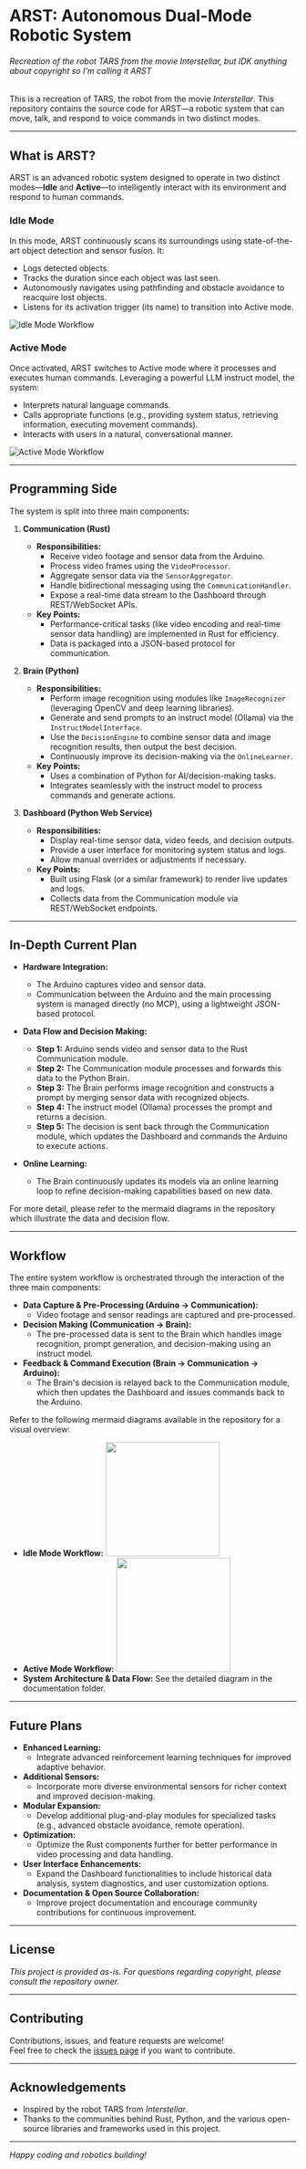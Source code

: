 # ARST: Autonomous Dual-Mode Robotic System
###### Recreation of the robot TARS from the movie Interstellar, but IDK anything about copyright so I'm calling it ARST

This is a recreation of TARS, the robot from the movie *Interstellar*. This repository contains the source code for ARST—a robotic system that can move, talk, and respond to voice commands in two distinct modes.

---

## What is ARST?

ARST is an advanced robotic system designed to operate in two distinct modes—**Idle** and **Active**—to intelligently interact with its environment and respond to human commands.

### Idle Mode
In this mode, ARST continuously scans its surroundings using state-of-the-art object detection and sensor fusion. It:
- Logs detected objects.
- Tracks the duration since each object was last seen.
- Autonomously navigates using pathfinding and obstacle avoidance to reacquire lost objects.
- Listens for its activation trigger (its name) to transition into Active mode.

![Idle Mode Workflow](./images/idle.svg)

### Active Mode
Once activated, ARST switches to Active mode where it processes and executes human commands. Leveraging a powerful LLM instruct model, the system:
- Interprets natural language commands.
- Calls appropriate functions (e.g., providing system status, retrieving information, executing movement commands).
- Interacts with users in a natural, conversational manner.

![Active Mode Workflow](./images/active.svg)

---

## Programming Side

The system is split into three main components:

1. **Communication (Rust)**
   - **Responsibilities:**  
     - Receive video footage and sensor data from the Arduino.
     - Process video frames using the `VideoProcessor`.
     - Aggregate sensor data via the `SensorAggregator`.
     - Handle bidirectional messaging using the `CommunicationHandler`.
     - Expose a real-time data stream to the Dashboard through REST/WebSocket APIs.
   - **Key Points:**  
     - Performance-critical tasks (like video encoding and real-time sensor data handling) are implemented in Rust for efficiency.
     - Data is packaged into a JSON-based protocol for communication.

2. **Brain (Python)**
   - **Responsibilities:**  
     - Perform image recognition using modules like `ImageRecognizer` (leveraging OpenCV and deep learning libraries).
     - Generate and send prompts to an instruct model (Ollama) via the `InstructModelInterface`.
     - Use the `DecisionEngine` to combine sensor data and image recognition results, then output the best decision.
     - Continuously improve its decision-making via the `OnlineLearner`.
   - **Key Points:**  
     - Uses a combination of Python for AI/decision-making tasks.
     - Integrates seamlessly with the instruct model to process commands and generate actions.

3. **Dashboard (Python Web Service)**
   - **Responsibilities:**  
     - Display real-time sensor data, video feeds, and decision outputs.
     - Provide a user interface for monitoring system status and logs.
     - Allow manual overrides or adjustments if necessary.
   - **Key Points:**  
     - Built using Flask (or a similar framework) to render live updates and logs.
     - Collects data from the Communication module via REST/WebSocket endpoints.

---

## In-Depth Current Plan

- **Hardware Integration:**  
  - The Arduino captures video and sensor data.
  - Communication between the Arduino and the main processing system is managed directly (no MCP), using a lightweight JSON-based protocol.
  
- **Data Flow and Decision Making:**  
  - **Step 1:** Arduino sends video and sensor data to the Rust Communication module.
  - **Step 2:** The Communication module processes and forwards this data to the Python Brain.
  - **Step 3:** The Brain performs image recognition and constructs a prompt by merging sensor data with recognized objects.
  - **Step 4:** The instruct model (Ollama) processes the prompt and returns a decision.
  - **Step 5:** The decision is sent back through the Communication module, which updates the Dashboard and commands the Arduino to execute actions.
  
- **Online Learning:**  
  - The Brain continuously updates its models via an online learning loop to refine decision-making capabilities based on new data.

For more detail, please refer to the mermaid diagrams in the repository which illustrate the data and decision flow.

---

## Workflow

The entire system workflow is orchestrated through the interaction of the three main components:

- **Data Capture & Pre-Processing (Arduino → Communication):**  
  - Video footage and sensor readings are captured and pre-processed.
- **Decision Making (Communication → Brain):**  
  - The pre-processed data is sent to the Brain which handles image recognition, prompt generation, and decision-making using an instruct model.
- **Feedback & Command Execution (Brain → Communication → Arduino):**  
  - The Brain's decision is relayed back to the Communication module, which then updates the Dashboard and issues commands back to the Arduino.

Refer to the following mermaid diagrams available in the repository for a visual overview:
- **Idle Mode Workflow:** <img src="./images/active.svg" width="200">
- **Active Mode Workflow:** <img src="./images/idle.svg" width="200">
- **System Architecture & Data Flow:** See the detailed diagram in the documentation folder.

---

## Future Plans

- **Enhanced Learning:**  
  - Integrate advanced reinforcement learning techniques for improved adaptive behavior.
- **Additional Sensors:**  
  - Incorporate more diverse environmental sensors for richer context and improved decision-making.
- **Modular Expansion:**  
  - Develop additional plug-and-play modules for specialized tasks (e.g., advanced obstacle avoidance, remote operation).
- **Optimization:**  
  - Optimize the Rust components further for better performance in video processing and data handling.
- **User Interface Enhancements:**  
  - Expand the Dashboard functionalities to include historical data analysis, system diagnostics, and user customization options.
- **Documentation & Open Source Collaboration:**  
  - Improve project documentation and encourage community contributions for continuous improvement.

---

## License

*This project is provided as-is. For questions regarding copyright, please consult the repository owner.*

---

## Contributing

Contributions, issues, and feature requests are welcome!  
Feel free to check the [issues page](./issues) if you want to contribute.

---

## Acknowledgements

- Inspired by the robot TARS from *Interstellar*.
- Thanks to the communities behind Rust, Python, and the various open-source libraries and frameworks used in this project.

---

*Happy coding and robotics building!*
